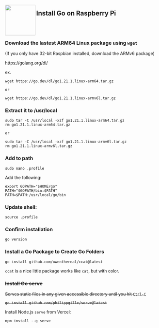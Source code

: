 <a href="https://golang.org"><img src="https://go.dev/images/go-logo-blue.svg" align="left" width="100px"></a>

## Install Go on Raspberry Pi

<br>
<br>

### Download the lastest ARM64 Linux package using `wget`

(If you only have 32-bit Raspbian installed, download the ARMv6 package)

https://golang.org/dl/

ex.
```
wget https://go.dev/dl/go1.21.1.linux-arm64.tar.gz

or

wget https://go.dev/dl/go1.21.1.linux-armv6l.tar.gz
```

### Extract it to /usr/local

```
sudo tar -C /usr/local -xzf go1.21.1.linux-arm64.tar.gz
rm go1.21.1.linux-arm64.tar.gz

or

sudo tar -C /usr/local -xzf go1.21.1.linux-armv6l.tar.gz
rm go1.21.1.linux-armv6l.tar.gz
```

### Add to path

```
sudo nano .profile
```

Add the following:

```
export GOPATH="$HOME/go"
PATH="$GOPATH/bin:$PATH"
PATH=$PATH:/usr/local/go/bin
```

### Update shell:

```
source .profile
```

### Confirm installation

```
go version
```

### Install a Go Package to Create Go Folders

```
go install github.com/owenthereal/ccat@latest
```

`ccat` is a nice little package works like `cat`, but with color.

### ~~Install Go serve~~

~~Serves static files in any given accessible directory until you hit `Ctrl-C`~~

~~`go install github.com/philippgille/serve@latest`~~

Install Node.js `serve` from Vercel:
```
npm install --g serve
```
